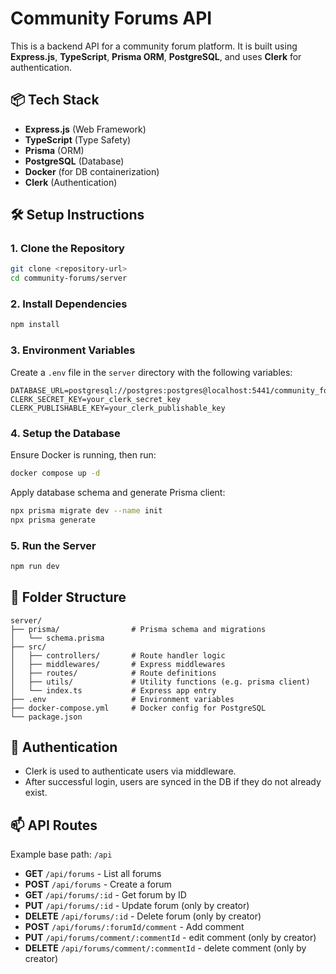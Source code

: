 # Community Forums API

This is a backend API for a community forum platform. It is built using **Express.js**, **TypeScript**, **Prisma ORM**, **PostgreSQL**, and uses **Clerk** for authentication.

## 📦 Tech Stack

- **Express.js** (Web Framework)
- **TypeScript** (Type Safety)
- **Prisma** (ORM)
- **PostgreSQL** (Database)
- **Docker** (for DB containerization)
- **Clerk** (Authentication)

## 🛠 Setup Instructions

### 1. Clone the Repository

```bash
git clone <repository-url>
cd community-forums/server
```

### 2. Install Dependencies

```bash
npm install
```

### 3. Environment Variables

Create a `.env` file in the `server` directory with the following variables:

```env
DATABASE_URL=postgresql://postgres:postgres@localhost:5441/community_forums_db
CLERK_SECRET_KEY=your_clerk_secret_key
CLERK_PUBLISHABLE_KEY=your_clerk_publishable_key
```

### 4. Setup the Database

Ensure Docker is running, then run:

```bash
docker compose up -d
```

Apply database schema and generate Prisma client:

```bash
npx prisma migrate dev --name init
npx prisma generate
```

### 5. Run the Server

```bash
npm run dev
```

## 📁 Folder Structure

```
server/
├── prisma/                # Prisma schema and migrations
│   └── schema.prisma
├── src/
│   ├── controllers/       # Route handler logic
│   ├── middlewares/       # Express middlewares
│   ├── routes/            # Route definitions
│   ├── utils/             # Utility functions (e.g. prisma client)
│   └── index.ts           # Express app entry
├── .env                   # Environment variables
├── docker-compose.yml     # Docker config for PostgreSQL
└── package.json
```

## 🔐 Authentication

- Clerk is used to authenticate users via middleware.
- After successful login, users are synced in the DB if they do not already exist.

## 📫 API Routes

Example base path: `/api`

- **GET** `/api/forums` - List all forums
- **POST** `/api/forums` - Create a forum
- **GET** `/api/forums/:id` - Get forum by ID
- **PUT** `/api/forums/:id` - Update forum (only by creator)
- **DELETE** `/api/forums/:id` - Delete forum (only by creator)
- **POST** `/api/forums/:forumId/comment` - Add comment
- **PUT** `/api/forums/comment/:commentId` - edit comment (only by creator)
- **DELETE** `/api/forums/comment/:commentId` - delete comment (only by creator)
